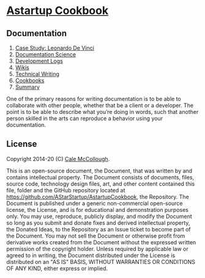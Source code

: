 # [Astartup Cookbook](../)

## Documentation

1. [Case Study: Leonardo De Vinci](./case_study.md)
1. [Documentation Science](./documentation_science.md)
1. [Development Logs](./development_logs.md)
1. [Wikis](./wikis.md)
1. [Technical Writing](./technical_writing.md)
1. [Cookbooks](./cookbooks.md)
1. [Summary](./summary.md)

One of the primary reasons for writing documentation is to be able to collaborate with other people, whether that be a client or a developer. The point is to be able to describe what you’re doing in words, such that another person skilled in the arts can reproduce a behavior using your documentation.

## License

Copyright 2014-20 (C) [Cale McCollough](https://cookingwithcale.org).

This is an open-source document, the Document, that was written by and contains intellectual property. The Document consists of documents, files, source code, technology design files, art, and other content contained this file, folder and the GitHub repository located at <https://github.com/AStarStartup/AstartupCookbook>, the Repository. The Document is published under a generic non-commercial open-source license, the License, and is for educational and demonstration purposes only. You may use, reproduce, publicly display, and modify the Document so long as you submit and donate fixes and derived intellectual property, the Donated Ideas, to the Repository as an Issue ticket to become part of the Document. You may not sell the Document or otherwise profit from derivative works created from the Document without the expressed written permission of the copyright holder. Unless required by applicable law or agreed to in writing, the Document distributed under the License is distributed on an "AS IS" BASIS, WITHOUT WARRANTIES OR CONDITIONS OF ANY KIND, either express or implied.
